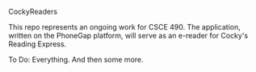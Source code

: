 CockyReaders

This repo represents an ongoing work for CSCE 490. The application, written on the PhoneGap platform, will serve as an e-reader for Cocky's Reading Express.

To Do:
Everything. And then some more.
